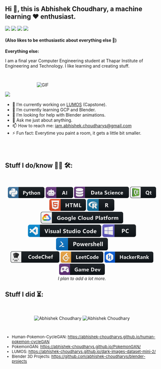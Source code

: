 ## Hi 👋, this is Abhishek Choudhary, a machine learning ❤ enthusiast. 
[<img src="https://img.shields.io/badge/linkedin-%230077B5.svg?&style=for-the-badge&logo=linkedin&logoColor=white" />](https://www.linkedin.com/in/abhishek-choudharys/) [<img src="https://img.shields.io/badge/twitter-%231DA1F2.svg?&style=for-the-badge&logo=twitter&logoColor=white" />](https://twitter.com/lost_introvert) [<img src = "https://img.shields.io/badge/instagram-%23E4405F.svg?&style=for-the-badge&logo=instagram&logoColor=white">](https://www.instagram.com/awsm_abhishek_/) [<img src = "https://img.shields.io/badge/blender art-%23871EAE.svg?&style=for-the-badge&logo=blender&logoColor=white">](https://github.com/abhishek-choudharys/blender-projects/blob/main/README.md) <!-- ![Visits Badge](https://badges.pufler.dev/visits/abhishek-choudharys/abhishek-choudharys?style=for-the-badge) -->
</br>
<!-- ![trophy](https://github-profile-trophy.vercel.app/?username=abhishek-choudharys&theme=gruvbox) -->
<h4>(Also likes to be enthusiastic about everything else 🤩)</h4>
<p><strong>Everything else:</strong></p>
<p>I am a final year Computer Engineering student at Thapar Institute of Engineering and Technology. I like learning and creating stuff. </p>
<br/>

<p>
  
<img align="right" alt="GIF" src="https://github.com/abhishek-choudharys/blender-projects/blob/main/Plexus/plexus.gif" width="400"/>
<br/>

![](https://visitor-badge.glitch.me/badge?page_id=abhishek-choudharys.abhishek-choudharys)
- 🔭 I’m currently working on <a href = "https://abhishek-choudharys.github.io/dark-images-dataset-mini-2/">LUMOS</a> (Capstone).
- 🌱 I’m currently learning GCP and Blender. <!-- - 👯 I’m looking to collaborate on --> 
- 🤔 I’m looking for help with Blender animations.
- 💬 Ask me just about anything.
- 📫 How to reach me: iam.abhishek.choudharys@gmail.com
- ⚡ Fun fact: Everytime you paint a room, it gets a little bit smaller.

<br/>
<br/>
</p>
  
## Stuff I do/know 👨‍💻 🛠:
</br>
<p align="center">

<!-- For more icons please follow  https://github.com/MikeCodesDotNET/ColoredBadges -->
<img src="https://raw.githubusercontent.com/MikeCodesDotNET/ColoredBadges/master/svg/dev/languages/python.svg" alt="python" width="120" hight="50">
<img src="https://github.com/MikeCodesDotNET/ColoredBadges/raw/master/svg/dev/misc/ai.svg" alt="AI" width="90" hight="50">
<img src="https://github.com/MikeCodesDotNET/ColoredBadges/raw/master/svg/dev/misc/datascience.svg" alt="datascience" width="180" hight="50">
<img src="https://raw.githubusercontent.com/MikeCodesDotNET/ColoredBadges/master/svg/dev/frameworks/qt.svg" alt="qt" width="85" hight="50">
<img src="https://raw.githubusercontent.com/MikeCodesDotNET/ColoredBadges/master/svg/dev/languages/html.svg" alt="html5"  width="120" hight="50">
<img src="https://github.com/MikeCodesDotNET/ColoredBadges/raw/master/svg/dev/languages/r.svg" alt="r" width="90" hight="50">

</br>
<img src="https://github.com/MikeCodesDotNET/ColoredBadges/raw/master/svg/dev/services/google_cloud_platform.svg" alt="google_cloud_platform" width="270" hight="50">
<img src="https://github.com/MikeCodesDotNET/ColoredBadges/raw/master/svg/dev/tools/visualstudio_code.svg" alt="visualstudio_code" width="240" hight="50">
<img src="https://github.com/MikeCodesDotNET/ColoredBadges/raw/master/svg/devices/pc.svg" alt="pc" width="110" hight="50">
<img src="https://github.com/MikeCodesDotNET/ColoredBadges/raw/master/svg/dev/tools/powershell.svg" alt="powershell" width="170" hight="50">
</br>

<img src="https://raw.githubusercontent.com/MikeCodesDotNET/ColoredBadges/master/svg/dev/services/codechef.svg" alt="codechef" width="160" hight="50">
<img src="https://github.com/MikeCodesDotNET/ColoredBadges/raw/master/svg/dev/services/leetcode.svg" alt="edge" width="140" hight="50">
<img src="https://github.com/MikeCodesDotNET/ColoredBadges/raw/master/svg/dev/services/hackerrank.svg" alt="playstation" width="160" hight="50">
<img src="https://github.com/MikeCodesDotNET/ColoredBadges/raw/master/svg/dev/misc/gamedev.svg" alt="gamedev" width="150" hight="50">
</br>
<i>I plan to add a lot more.</i>
<!--
<img src="https://github.com/MikeCodesDotNET/ColoredBadges/raw/master/svg/social/gmail.svg" alt="email" width="115" hight="50">
<img src="https://github.com/MikeCodesDotNET/ColoredBadges/raw/master/svg/social/outlook.svg" alt="outlook" width="130" hight="50">
<img src="https://github.com/MikeCodesDotNET/ColoredBadges/raw/master/svg/social/telegram.svg" alt="telegram" width="140" hight="50">
-->
</p>

## Stuff I did ⏳:
</br>
<p align="center"> 
  <img src="https://github-readme-stats.vercel.app/api?username=abhishek-choudharys&show_icons=true&theme=tokyonight" alt="Abhishek Choudhary" width="445" />
  <img src="https://github-readme-stats.vercel.app/api/top-langs/?username=abhishek-choudharys&hide=TeX,OpenEdge%20ABL&layout=compact&show_icons=true&theme=tokyonight" alt="Abhishek Choudhary" width="390"/>
  

</p>
<br/>

<font size = "2">

- Human-Pokemon-CycleGAN: https://abhishek-choudharys.github.io/human-pokemon-cycleGAN
- PokemonGAN: https://abhishek-choudharys.github.io/PokemonGAN/
- LUMOS: https://abhishek-choudharys.github.io/dark-images-dataset-mini-2/
- Blender 3D Projects: https://github.com/abhishek-choudharys/blender-projects

</font>


<!---------------------------------------------------------------------------------------------------------------------------------------------------------------------->
<!----------------------------------------------------------------Extra stuff ------------------------------------------------------------------------------------------>
<!---------------------------------------------------------------------------------------------------------------------------------------------------------------------->
<!---------------------------------------------------------------------------------------------------------------------------------------------------------------------->
<!--
<div align="left">
<a href="https://github.com/abhishek-choudharys/PokemonGAN">
  <img align="center" src="https://github-readme-stats.vercel.app/api/pin/?username=abhishek-choudharys&repo=PokemonGAN&theme=dracula" />
</a>
</div>

<img src="https://media.giphy.com/media/du3J3cXyzhj75IOgvA/giphy.gif" alt="github" width="20%" height="10%">


![Top Langs](https://github-readme-stats.vercel.app/api/top-langs/?username=abhishek-choudharys&hide=TeX&layout=compact)
![Top Langs](https://github-readme-stats.vercel.app/api/top-langs/?username=abhishek-choudharys&hide=TeX,OpenEdge%20ABL&layout=compact)
![Visitor Badge](https://visitor-badge.laobi.icu/badge?page_id=abhishek-choudharys.abhishek-choudharys)




**Languages and Tools:**
<code><img height="25" src="https://raw.githubusercontent.com/github/explore/80688e429a7d4ef2fca1e82350fe8e3517d3494d/topics/python/python.png"></code>
<code><img height="25" src="https://raw.githubusercontent.com/github/explore/80688e429a7d4ef2fca1e82350fe8e3517d3494d/topics/cpp/cpp.png"></code>
<code><img height="25" src="https://raw.githubusercontent.com/github/explore/80688e429a7d4ef2fca1e82350fe8e3517d3494d/topics/tensorflow/tensorflow.png"></code>
<code><img height="25" src="https://raw.githubusercontent.com/github/explore/80688e429a7d4ef2fca1e82350fe8e3517d3494d/topics/pytorch/pytorch.png"></code>
<code><img height="25" src="https://raw.githubusercontent.com/github/explore/80688e429a7d4ef2fca1e82350fe8e3517d3494d/topics/git/git.png"></code>
<code><img height="25" src="https://raw.githubusercontent.com/github/explore/80688e429a7d4ef2fca1e82350fe8e3517d3494d/topics/visual-studio-code/visual-studio-code.png"></code>
<code><img height="25" src="https://raw.githubusercontent.com/github/explore/80688e429a7d4ef2fca1e82350fe8e3517d3494d/topics/jupyter-notebook/jupyter-notebook.png"></code>
<code><img height="25" src="https://raw.githubusercontent.com/github/explore/80688e429a7d4ef2fca1e82350fe8e3517d3494d/topics/matlab/matlab.png"></code>
<code><img height="25" src="https://raw.githubusercontent.com/github/explore/80688e429a7d4ef2fca1e82350fe8e3517d3494d/topics/git/git.png"></code>
<code><img height="25" src="https://raw.githubusercontent.com/github/explore/80688e429a7d4ef2fca1e82350fe8e3517d3494d/topics/terminal/terminal.png"></code>
<a href="https://www.linkedin.com/in/abhishek-choudharys/">
  <img align="left" alt="Abhishek's LinkdeIN" width="22px" src="https://cdn.jsdelivr.net/npm/simple-icons@v3/icons/linkedin.svg" />
</a>
<a href="https://www.instagram.com/awsm_abhishek_/">
  <img align="left" alt="Abhishek's Instagram" width="22px" src="https://cdn.jsdelivr.net/npm/simple-icons@v3/icons/instagram.svg" />
</a>
<a href="https://twitter.com/lost_introvert">
  <img align="left" alt="Abhishek's Tweets" width="22px" src="https://cdn.jsdelivr.net/npm/simple-icons@v3/icons/twitter.svg" />
</a>
<p>
    <img src="https://img.shields.io/badge/-Visual%20Studio%20Code-23A9F2?style=flat-square&logo=Visual%20Studio%20Code&logoColor=white"/>
    <img src="https://img.shields.io/badge/-Github-181717?style=flat-square&logo=GitHub&logoColor=white"/>
    <img src="https://img.shields.io/badge/-Git-F44D27?style=flat-square&logo=Git&logoColor=white"/>
    <img src="https://img.shields.io/badge/-NPM-CB3837?style=flat-square&logo=NPM&logoColor=white"/>
    <img src="https://img.shields.io/badge/-Apache-D22128?style=flat-square&logo=Apache&logoColor=white"/>
    <img src="https://img.shields.io/badge/-Trello-0079BF?style=flat-square&logo=Trello&logoColor=white"/>
    <img src="https://img.shields.io/badge/-Slack-E01563?style=flat-square&logo=Slack&logoColor=white"/>
    <img src="https://img.shields.io/badge/-Sketch-FA6400?style=flat-square&logo=Sketch&logoColor=white"/>
    <img src="https://img.shields.io/badge/-MySQL-F29111?style=flat-square&logo=MySQL&logoColor=white"/>
    <img src="https://img.shields.io/badge/-Insomnia-5849BE?style=flat-square&logo=Insomnia&logoColor=white"/><br/>
    <img src="https://img.shields.io/badge/-Vue.js-42B883?style=flat-square&logo=Vue.js&logoColor=white"/>
    <img src="https://img.shields.io/badge/-Laravel-F55247?style=flat-square&logo=Laravel&logoColor=white"/>
    <img src="https://img.shields.io/badge/-Lumen-E74430?style=flat-square&logo=Lumen&logoColor=white"/>
    <img src="https://img.shields.io/badge/-Storybook-FF4785?style=flat-square&logo=Storybook&logoColor=white"/>
    <img src="https://img.shields.io/badge/-WebPack-1C78C0?style=flat-square&logo=WebPack&logoColor=white"/>
    <img src="https://img.shields.io/badge/-ESLint-4B32C3?style=flat-square&logo=ESLint&logoColor=white"/>
    <img src="https://img.shields.io/badge/-HTML5-E34F26?style=flat-square&logo=HTML5&logoColor=white"/>
    <img src="https://img.shields.io/badge/-CSS3-1572B6?style=flat-square&logo=CSS3&logoColor=white"/>
    <img src="https://img.shields.io/badge/-Debian-A80030?style=flat-square&logo=Debian&logoColor=white"/>
    <img src="https://img.shields.io/badge/-Google%20Cloud-4285F4?style=flat-square&logo=Google%20Cloud&logoColor=white"/>
    <img src="https://img.shields.io/badge/-OVH%20Cloud-123F6D?style=flat-square&logo=OVH&logoColor=white"/>
    <img src="https://img.shields.io/badge/-Codacy-222F29?style=flat-square&logo=Codacy&logoColor=white"/>
  </p>
<p>
  <img align="left" width="490" height="165" src="https://github-readme-stats.vercel.app/api?username=abhishek-choudharys&icons=true&hide_border=false&line_height=20&title_color=f69673&icon_color=1b93c9&show_owner=true"/>
</p>
-->

